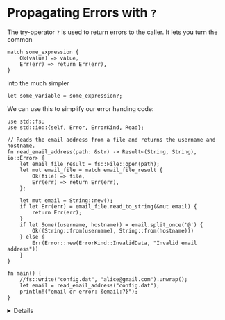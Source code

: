 # Propagating Errors with `?`

The try-operator `?` is used to return errors to the caller. It lets you turn
the common

```rust,ignore
match some_expression {
    Ok(value) => value,
    Err(err) => return Err(err),
}
```

into the much simpler

```rust,ignore
let some_variable = some_expression?;
```

We can use this to simplify our error handing code:

```rust,editable
use std::fs;
use std::io::{self, Error, ErrorKind, Read};

// Reads the email address from a file and returns the username and hostname.
fn read_email_address(path: &str) -> Result<(String, String), io::Error> {
    let email_file_result = fs::File::open(path);
    let mut email_file = match email_file_result {
        Ok(file) => file,
        Err(err) => return Err(err),
    };

    let mut email = String::new();
    if let Err(err) = email_file.read_to_string(&mut email) {
        return Err(err);
    }
    if let Some((username, hostname)) = email.split_once('@') {
        Ok((String::from(username), String::from(hostname)))
    } else {
        Err(Error::new(ErrorKind::InvalidData, "Invalid email address"))
    }
}

fn main() {
    //fs::write("config.dat", "alice@gmail.com").unwrap();
    let email = read_email_address("config.dat");
    println!("email or error: {email:?}");
}
```

<details>

Key points:

* The `username` variable can be either `Ok(string)` or `Err(error)`.
* Use the `fs::write` call to test out the different scenarios: no file, empty file, file with username.
* The return type of the function has to be compatible with the nested functions it calls. For instance,
a function returning a `Result<T, Err>` can only apply the `?` operator on a function returning a 
`Result<AnyT, Err>`. It cannot apply the `?` operator on a function returning a `Result<T, OtherErr>` 
or an `Option<AnyT>`. Reciprocally, a function returning an `Option<T>` can only apply the `?` operator 
on a function returning an `Option<AnyT>`.
    * You can convert incompatible types into one another with the different `Option` and `Result` methods 
    such as `Option::ok_or`, `Result::ok`, `Result::err`.

</details>

